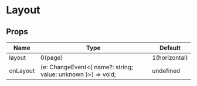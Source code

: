 # Layout

## Props

| Name     | Type                                                         | Default       |
| -------- | ------------------------------------------------------------ | ------------- |
| layout   | 0(page)                                                      | 1(horizontal) |
| onLayout | (e: ChangeEvent<{ name?: string; value: unknown }>) => void; | undefined     |
